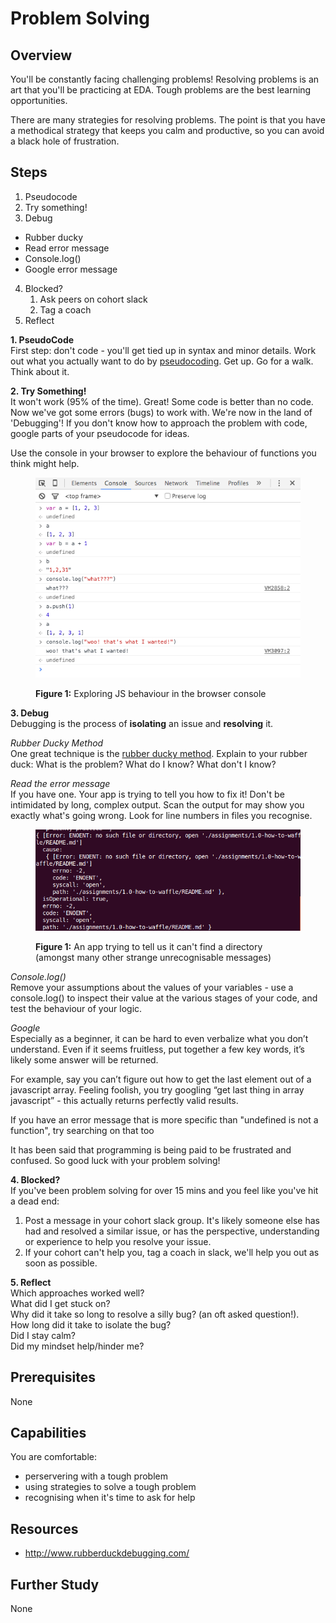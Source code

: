 # Problem Solving

## Overview
You'll be constantly facing challenging problems! Resolving problems is an art that you'll be practicing at EDA. Tough problems are the best learning opportunities. 

There are many strategies for resolving problems. The point is that you have a methodical strategy that keeps you calm and productive, so you can avoid a black hole of frustration.

## Steps
1. Pseudocode
2. Try something!
3. Debug
  - Rubber ducky
  - Read error message
  - Console.log()
  - Google error message
4. Blocked?
    1. Ask peers on cohort slack
    2. Tag a coach
4. Reflect

**1. PseudoCode**    
First step: don't code - you'll get tied up in syntax and minor details. Work out what you actually want to do by [pseudocoding](/concepts/pseudocode). Get up. Go for a walk. Think about it.

**2. Try Something!**  
It won't work (95% of the time). Great! Some code is better than no code. Now we've got some errors (bugs) to work with. We're now in the land of 'Debugging'!
If you don't know how to approach the problem with code, google parts of your pseudocode for ideas.

Use the console in your browser to explore the behaviour of functions you think might help.
<figure>
  <img src="./images/consoletesting.png" alt="testing function behaviour in browser console"><br>
  <figcaption>
    <p><strong>Figure 1:</strong> Exploring JS behaviour in the browser console</p>
  </figcaption>
</figure>

**3. Debug**  
Debugging is the process of **isolating** an issue and **resolving** it.

*Rubber Ducky Method*  
One great technique is the [rubber ducky method](http://www.rubberduckdebugging.com/). Explain to your rubber duck: What is the problem? What do I know? What don't I know?

*Read the error message*  
If you have one. Your app is trying to tell you how to fix it! Don't be intimidated by long, complex output. Scan the output for may show you exactly what's going wrong. 
Look for line numbers in files you recognise.
<figure>
  <img src="./images/errormessage.png" alt="example of an error message"><br>
  <figcaption>
    <p><strong>Figure 1:</strong> An app trying to tell us it can't find a directory (amongst many other strange unrecognisable messages)</p>
  </figcaption>
</figure>


*Console.log()*  
Remove your assumptions about the values of your variables - use a console.log() to inspect their value at the various stages of your code, and test the behaviour of your logic. 

*Google*  
Especially as a beginner, it can be hard to even verbalize what you don’t understand. Even if it seems fruitless, put together a few key words, it’s likely some answer will be returned. 

For example, say you can’t figure out how to get the last element out of a javascript array. Feeling foolish, you try googling “get last thing in array javascript” - this actually returns perfectly valid results.

If you have an error message that is more specific than "undefined is not a function", try searching on that too

It has been said that programming is being paid to be frustrated and confused. So good luck with your problem solving!

**4. Blocked?**  
If you've been problem solving for over 15 mins and you feel like you've hit a dead end:  
1. Post a message in your cohort slack group. It's likely someone else has had and resolved a similar issue, or has the perspective, understanding or experience to help you resolve your issue.  
2. If your cohort can't help you, tag a coach in slack, we'll help you out as soon as possible.  

**5. Reflect**  
Which approaches worked well?    
What did I get stuck on?   
Why did it take so long to resolve a silly bug? (an oft asked question!).   
How long did it take to isolate the bug?  
Did I stay calm?  
Did my mindset help/hinder me?  


## Prerequisites

None

## Capabilities
You are comfortable:

 - perservering with a tough problem  
 - using strategies to solve a tough problem  
 - recognising when it's time to ask for help  

## Resources
- http://www.rubberduckdebugging.com/
 
## Further Study
None  


